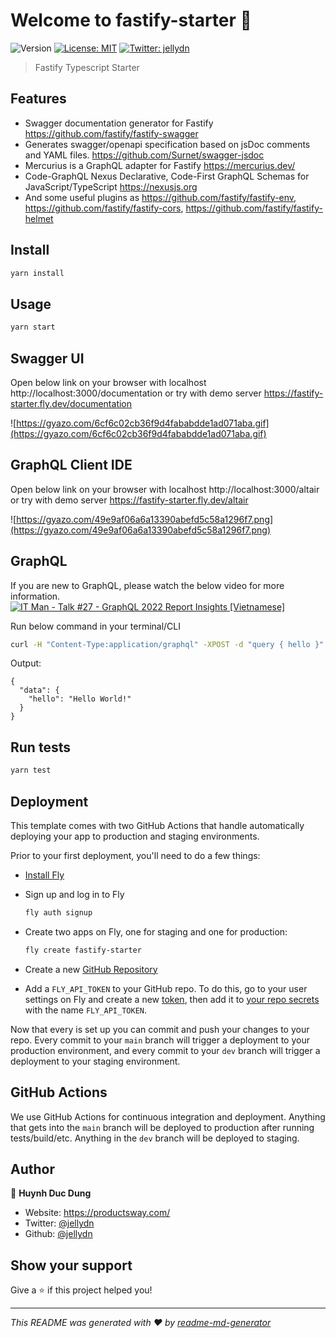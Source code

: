 # Welcome to fastify-starter 👋

![Version](https://img.shields.io/badge/version-0.0.1-blue.svg?cacheSeconds=2592000)
[![License: MIT](https://img.shields.io/badge/License-MIT-yellow.svg)](#)
[![Twitter: jellydn](https://img.shields.io/twitter/follow/jellydn.svg?style=social)](https://twitter.com/jellydn)

> Fastify Typescript Starter

<!-- [![Deploy](https://button.deta.dev/1/svg)](https://go.deta.dev/deploy?repo=https://github.com/jellydn/fastify-starter) -->

## Features

- Swagger documentation generator for Fastify https://github.com/fastify/fastify-swagger
- Generates swagger/openapi specification based on jsDoc comments and YAML files. https://github.com/Surnet/swagger-jsdoc
- Mercurius is a GraphQL adapter for Fastify https://mercurius.dev/
- Code-GraphQL Nexus
  Declarative, Code-First GraphQL Schemas for JavaScript/TypeScript https://nexusjs.org
- And some useful plugins as https://github.com/fastify/fastify-env, https://github.com/fastify/fastify-cors, https://github.com/fastify/fastify-helmet

## Install

```sh
yarn install
```

## Usage

```sh
yarn start
```

## Swagger UI

Open below link on your browser with localhost
http://localhost:3000/documentation or try with demo server https://fastify-starter.fly.dev/documentation

![https://gyazo.com/6cf6c02cb36f9d4fababdde1ad071aba.gif](https://gyazo.com/6cf6c02cb36f9d4fababdde1ad071aba.gif)

## GraphQL Client IDE

Open below link on your browser with localhost
http://localhost:3000/altair or try with demo server https://fastify-starter.fly.dev/altair

![https://gyazo.com/49e9af06a6a13390abefd5c58a1296f7.png](https://gyazo.com/49e9af06a6a13390abefd5c58a1296f7.png)

## GraphQL

If you are new to GraphQL, please watch the below video for more information.
[![IT Man - Talk #27 - GraphQL 2022 Report Insights [Vietnamese]](https://i.ytimg.com/vi/_wmldiEdwPM/hqdefault.jpg)](https://www.youtube.com/watch?v=_wmldiEdwPM)

Run below command in your terminal/CLI

```sh
curl -H "Content-Type:application/graphql" -XPOST -d "query { hello }" http://localhost:3000/graphql | jq .
```

Output:

```
{
  "data": {
    "hello": "Hello World!"
  }
}
```

## Run tests

```sh
yarn test
```

## Deployment

This template comes with two GitHub Actions that handle automatically deploying your app to production and staging environments.

Prior to your first deployment, you'll need to do a few things:

- [Install Fly](https://fly.io/docs/getting-started/installing-flyctl/)

- Sign up and log in to Fly

  ```sh
  fly auth signup
  ```

- Create two apps on Fly, one for staging and one for production:

  ```sh
  fly create fastify-starter
  ```

- Create a new [GitHub Repository](https://repo.new)

- Add a `FLY_API_TOKEN` to your GitHub repo. To do this, go to your user settings on Fly and create a new [token](https://web.fly.io/user/personal_access_tokens/new), then add it to [your repo secrets](https://docs.github.com/en/actions/security-guides/encrypted-secrets) with the name `FLY_API_TOKEN`.

Now that every is set up you can commit and push your changes to your repo. Every commit to your `main` branch will trigger a deployment to your production environment, and every commit to your `dev` branch will trigger a deployment to your staging environment.

## GitHub Actions

We use GitHub Actions for continuous integration and deployment. Anything that gets into the `main` branch will be deployed to production after running tests/build/etc. Anything in the `dev` branch will be deployed to staging.

## Author

👤 **Huynh Duc Dung**

- Website: https://productsway.com/
- Twitter: [@jellydn](https://twitter.com/jellydn)
- Github: [@jellydn](https://github.com/jellydn)

## Show your support

Give a ⭐️ if this project helped you!

---

_This README was generated with ❤️ by [readme-md-generator](https://github.com/kefranabg/readme-md-generator)_
